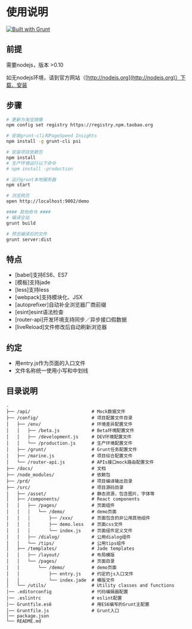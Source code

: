 # 使用说明

[![Built with Grunt](https://cdn.gruntjs.com/builtwith.png)](http://gruntjs.com/)

## 前提

需要nodejs，版本 >0.10

如无nodejs环境，请到官方网站（[http://nodejs.org](http://nodejs.org)）下载、安装

## 步骤

```sh
# 更新为淘宝镜像
npm config set registry https://registry.npm.taobao.org

# 安装grunt-cli和PageSpeed Insights
npm install -g grunt-cli psi

# 安装项目依赖包
npm install
# 生产环境运行以下命令
# npm install -production

# 运行grunt本地服务器
npm start

# 浏览网页
open http://localhost:9002/demo

#### 其他命令 ####
# 编译全站
grunt build

# 预览编译后的文件
grunt server:dist
```

## 特点
* [babel]支持ES6、ES7
* [模板]支持jade
* [less]支持less
* [webpack]支持模块化、JSX
* [autoprefixer]自动补全浏览器厂商前缀
* [esint]esint语法检查
* [router-api]开发环境支持同步／异步接口假数据
* [liveReload]文件修改后自动刷新浏览器

## 约定
* 用entry.js作为页面的入口文件
* 文件名称统一使用小写和中划线

## 目录说明

```
.
├── /api/                       # Mock数据文件
├── /config/                    # 项目配置文件目录
│   ├── /env/                   # 环境差异配置文件
│   │   ├── /beta.js            # Beta环境配置文件
│   │   ├── /development.js     # DEV环境配置文件
│   │   └── /production.js      # 生产环境配置文件
│   ├── /grunt/                 # Grunt任务配置文件
│   ├── /marine.js              # 项目综合配置文件
│   └── /router-api.js          # APIs接口mock路由配置文件
├── /docs/                      # 文档
├── /node_modules/              # 依赖包
├── /prd/                       # 项目编译输出目录
├── /src/                       # 项目源码目录
│   ├── /asset/                 # 静态资源，包含图片、字体等
│   ├── /components/            # React components
│   │   ├── /pages/             # 页面组件
│   │   │   └── /demo/          # demo页面
│   │   │       ├── /xxx/       # 页面包含的非公用其他组件
│   │   │       ├── demo.less   # 页面css文件
│   │   │       └── index.js    # 页面组件定义文件
│   │   ├── /dialog/            # 公用dialog组件
│   │   └── /tips/              # 公用tips组件
│   ├── /templates/             # Jade templates
│   │   ├── /layout/            # 布局模版
│   │   └── /pages/             # 页面目录
│   │       └── /demo/          # demo页面
│   │           ├── entry.js    # 约定的js入口文件
│   │           └── index.jade  # 模版文件
│   └── /utils/                 # Utility classes and functions
│── .editorconfig               # 代码编辑器配置
│── .eslintrc                   # eslint配置
│── Gruntfile.es6               # 用ES6编写的Grunt主配置
│── Gruntfile.js                # Grunt入口
│── package.json
└── README.md                   
```
